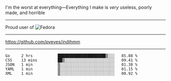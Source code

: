 I'm the worst at everything—Everything I make is *very* useless, poorly made, and horrible

___
Proud user of ![Fedora](https://img.shields.io/badge/-Fedora-blue?style=flat-square&logo=fedora)

___
https://github.com/pveyes/indihmm

___
<!--START_SECTION:waka-->
```text
Go     2 hrs           █████████████████████▒░░░   85.88 % 
CSS    13 mins         ██▒░░░░░░░░░░░░░░░░░░░░░░   09.41 % 
JSON   1 min           ▒░░░░░░░░░░░░░░░░░░░░░░░░   01.38 % 
YAML   1 min           ▒░░░░░░░░░░░░░░░░░░░░░░░░   01.15 % 
XML    1 min           ▒░░░░░░░░░░░░░░░░░░░░░░░░   00.92 % 
```
<!--END_SECTION:waka-->
